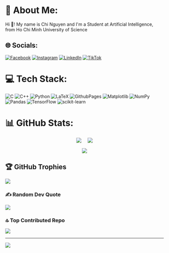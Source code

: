 # 💫 About Me:
Hi 👋! My name is Chi Nguyen and I'm a Student at Artificial Intelligence, from Ho Chi Minh University of Science


## 🌐 Socials:
[![Facebook](https://img.shields.io/badge/Facebook-%231877F2.svg?logo=Facebook&logoColor=white)](https://www.facebook.com/profile.php?id=100025518366001) [![Instagram](https://img.shields.io/badge/Instagram-%23E4405F.svg?logo=Instagram&logoColor=white)](https://www.instagram.com/chis_ngyen/) [![LinkedIn](https://img.shields.io/badge/LinkedIn-%230077B5.svg?logo=linkedin&logoColor=white)](https://www.linkedin.com/in/nguy%C3%AAn-tr%E1%BA%A7n-381513331/) [![TikTok](https://img.shields.io/badge/TikTok-%23000000.svg?logo=TikTok&logoColor=white)](https://www.tiktok.com/@chishuongnoi) 

# 💻 Tech Stack:
![C](https://img.shields.io/badge/c-%2300599C.svg?style=for-the-badge&logo=c&logoColor=white) ![C++](https://img.shields.io/badge/c++-%2300599C.svg?style=for-the-badge&logo=c%2B%2B&logoColor=white) ![Python](https://img.shields.io/badge/python-3670A0?style=for-the-badge&logo=python&logoColor=ffdd54) ![LaTeX](https://img.shields.io/badge/latex-%23008080.svg?style=for-the-badge&logo=latex&logoColor=white) ![GithubPages](https://img.shields.io/badge/github%20pages-121013?style=for-the-badge&logo=github&logoColor=white) ![Matplotlib](https://img.shields.io/badge/Matplotlib-%23ffffff.svg?style=for-the-badge&logo=Matplotlib&logoColor=black) ![NumPy](https://img.shields.io/badge/numpy-%23013243.svg?style=for-the-badge&logo=numpy&logoColor=white) ![Pandas](https://img.shields.io/badge/pandas-%23150458.svg?style=for-the-badge&logo=pandas&logoColor=white) ![TensorFlow](https://img.shields.io/badge/TensorFlow-%23FF6F00.svg?style=for-the-badge&logo=TensorFlow&logoColor=white) ![scikit-learn](https://img.shields.io/badge/scikit--learn-%23F7931E.svg?style=for-the-badge&logo=scikit-learn&logoColor=white)
# 📊 GitHub Stats:

<div align="center" style="display: flex; justify-content: center;">
  <img src="https://github-readme-stats.vercel.app/api?username=chisngyen&theme=gruvbox_light&hide_border=false&include_all_commits=false&count_private=false" style="margin-right: 10px;" />
  <img src="https://github-readme-streak-stats.herokuapp.com/?user=chisngyen&theme=gruvbox_light&hide_border=false" style="margin-left: 10px;" />
</div>

<br/>

<div align="center">
  <img src="https://github-readme-stats.vercel.app/api/top-langs/?username=chisngyen&theme=gruvbox_light&hide_border=false&include_all_commits=false&count_private=false&layout=compact" />
</div>

## 🏆 GitHub Trophies
![](https://github-profile-trophy.vercel.app/?username=chisngyen&theme=radical&no-frame=false&no-bg=false&margin-w=4)

### ✍️ Random Dev Quote
![](https://quotes-github-readme.vercel.app/api?type=horizontal&theme=gruvbox)

### 🔝 Top Contributed Repo
![](https://github-contributor-stats.vercel.app/api?username=chisngyen&limit=5&theme=dark&combine_all_yearly_contributions=true)

---
[![](https://visitcount.itsvg.in/api?id=chisngyen&icon=3&color=0)](https://visitcount.itsvg.in)

<!-- Proudly created with GPRM ( https://gprm.itsvg.in ) -->
